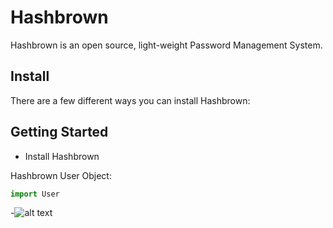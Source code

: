 # Hashbrown

Hashbrown is an open source, light-weight Password Management System.

## Install
There are a few different ways you can install Hashbrown:

## Getting Started
* Install Hashbrown

Hashbrown User Object:
```python
import User
```

-![alt text](http://i.imgur.com/WWLYo.gif "Frustrated cat can't believe this is the 12th time he's clicked on an auto-linked README.md URL")
